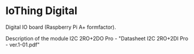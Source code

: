 # IoThing Digital
Digital IO board (Raspberry Pi A+ formfactor).

Description of the module I2C 2RO+2DO Pro - "Datasheet I2C 2RO+2DI Pro - ver.1-01.pdf"
